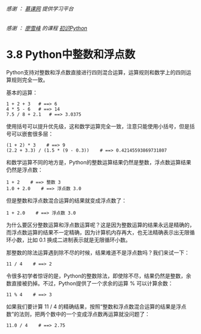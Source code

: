 ###### 感谢 ： [慕课网](https://www.imooc.com "慕课网-程序员的梦工厂") 提供学习平台
###### 感谢 ： [廖雪峰](https://www.imooc.com/u/292120/courses?sort=publish "廖雪峰的课程") 的课程 [初识Python]( https://www.imooc.com/learn/177 "初识Python")

# 3.8 Python中整数和浮点数



Python支持对整数和浮点数直接进行四则混合运算，运算规则和数学上的四则运算规则完全一致。

基本的运算：

    1 + 2 + 3   # ==> 6
    4 * 5 - 6   # ==> 14
    7.5 / 8 + 2.1   # ==> 3.0375

使用括号可以提升优先级，这和数学运算完全一致，注意只能使用小括号，但是括号可以嵌套很多层：

    (1 + 2) * 3    # ==> 9
    (2.2 + 3.3) / (1.5 * (9 - 0.3))    # ==> 0.42145593869731807

和数学运算不同的地方是，Python的整数运算结果仍然是整数，浮点数运算结果仍然是浮点数：

    1 + 2    # ==> 整数 3
    1.0 + 2.0    # ==> 浮点数 3.0

但是整数和浮点数混合运算的结果就变成浮点数了：

    1 + 2.0    # ==> 浮点数 3.0

为什么要区分整数运算和浮点数运算呢？这是因为整数运算的结果永远是精确的，而浮点数运算的结果不一定精确，因为计算机内存再大，也无法精确表示出无限循环小数，比如 0.1 换成二进制表示就是无限循环小数。

那整数的除法运算遇到除不尽的时候，结果难道不是浮点数吗？我们来试一下：

    11 / 4    # ==> 2

令很多初学者惊讶的是，Python的整数除法，即使除不尽，结果仍然是整数，余数直接被扔掉。不过，Python提供了一个求余的运算 % 可以计算余数：

    11 % 4    # ==> 3

如果我们要计算 11 / 4 的精确结果，按照“整数和浮点数混合运算的结果是浮点数”的法则，把两个数中的一个变成浮点数再运算就没问题了：

    11.0 / 4    # ==> 2.75

